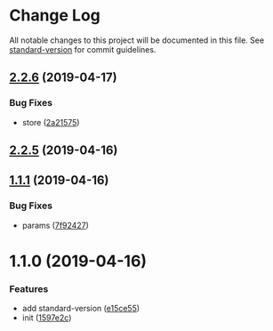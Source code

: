 # Change Log

All notable changes to this project will be documented in this file. See [standard-version](https://github.com/conventional-changelog/standard-version) for commit guidelines.

## [2.2.6](https://github.com/zhangximufeng/redux-mufeng/compare/v2.2.5...v2.2.6) (2019-04-17)


### Bug Fixes

* store ([2a21575](https://github.com/zhangximufeng/redux-mufeng/commit/2a21575))



## [2.2.5](https://github.com/zhangximufeng/redux-mufeng/compare/v2.2.4...v2.2.5) (2019-04-16)



## [1.1.1](https://github.com/zhangximufeng/redux-mufeng/compare/v1.1.0...v1.1.1) (2019-04-16)


### Bug Fixes

* params ([7f92427](https://github.com/zhangximufeng/redux-mufeng/commit/7f92427))



# 1.1.0 (2019-04-16)


### Features

* add standard-version ([e15ce55](https://github.com/zhangximufeng/redux-mufeng/commit/e15ce55))
* init ([1597e2c](https://github.com/zhangximufeng/redux-mufeng/commit/1597e2c))

